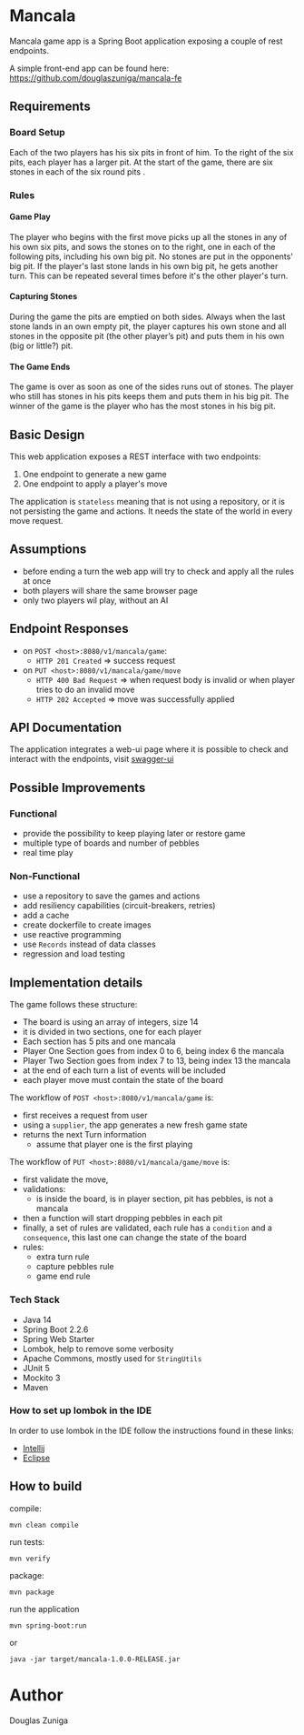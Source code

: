 # Mancala

Mancala game app is a Spring Boot application exposing a couple of rest endpoints.

A simple front-end app can be found here: https://github.com/douglaszuniga/mancala-fe

## Requirements
 
### Board Setup
Each of the two players has his six pits in front of him. To the right of the six pits,
each player has a larger pit. At the start of the game, there are six stones in each
of the six round pits .

### Rules

#### Game Play
The player who begins with the first move picks up all the stones in any of his
own six pits, and sows the stones on to the right, one in each of the following
pits, including his own big pit. No stones are put in the opponents' big pit. If the
player's last stone lands in his own big pit, he gets another turn. This can be
repeated several times before it's the other player's turn.
#### Capturing Stones
During the game the pits are emptied on both sides. Always when the last stone
lands in an own empty pit, the player captures his own stone and all stones in the
opposite pit (the other player’s pit) and puts them in his own (big or little?) pit.
#### The Game Ends
The game is over as soon as one of the sides runs out of stones. The player who
still has stones in his pits keeps them and puts them in his big pit. The winner of
the game is the player who has the most stones in his big pit.

## Basic Design
This web application exposes a REST interface with two endpoints:
1. One endpoint to generate a new game
2. One endpoint to apply a player's move

The application is `stateless` meaning that is not using a repository, or it is not persisting the game and actions. 
It needs the state of the world in every move request.

## Assumptions

- before ending a turn the web app will try to check and apply all the rules at once
- both players will share the same browser page
- only two players wil play, without an AI

## Endpoint Responses

- on `POST <host>:8080/v1/mancala/game`:
    - `HTTP 201 Created` => success request
- on `PUT <host>:8080/v1/mancala/game/move`
    - `HTTP 400 Bad Request` => when request body is invalid or when player tries to do an invalid move
    - `HTTP 202 Accepted` => move was successfully applied
 
## API Documentation

The application integrates a web-ui page where it is possible to check and interact with the endpoints, visit [swagger-ui](http://localhost:8080/swagger-ui.html#)
    
## Possible Improvements

### Functional

- provide the possibility to keep playing later or restore game
- multiple type of boards and number of pebbles
- real time play

### Non-Functional

- use a repository to save the games and actions
- add resiliency capabilities (circuit-breakers, retries)
- add a cache
- create dockerfile to create images
- use reactive programming
- use `Records` instead of data classes
- regression and load testing

## Implementation details

The game follows these structure:

- The board is using an array of integers, size 14
- it is divided in two sections, one for each player
- Each section has 5 pits and one mancala
- Player One Section goes from index 0 to 6, being index 6 the mancala
- Player Two Section goes from index 7 to 13, being index 13 the mancala
- at the end of each turn a list of events will be included
- each player move must contain the state of the board

The workflow of `POST <host>:8080/v1/mancala/game` is:

- first receives a request from user
- using a `supplier`, the app generates a new fresh game state
- returns the next Turn information
    - assume that player one is the first playing

The workflow of `PUT <host>:8080/v1/mancala/game/move` is:

- first validate the move, 
- validations: 
    - is inside the board, is in player section, pit has pebbles, is not a mancala
- then a function will start dropping pebbles in each pit
- finally, a set of rules are validated, each rule has a `condition` and a `consequence`, this last one can change the state of the board 
- rules:
    - extra turn rule
    - capture pebbles rule
    - game end rule    


### Tech Stack

- Java 14
- Spring Boot 2.2.6
- Spring Web Starter
- Lombok, help to remove some verbosity
- Apache Commons, mostly used for `StringUtils`
- JUnit 5
- Mockito 3
- Maven 

### How to set up lombok in the IDE

In order to use lombok in the IDE follow the instructions found in these links:

- [Intellij](https://projectlombok.org/setup/intellij)
- [Eclipse](https://projectlombok.org/setup/eclipse)

## How to build

compile:

```shell script
mvn clean compile
```

run tests:

```shell script
mvn verify
```

package:

```shell script
mvn package
```
 
run the application

```shell script
mvn spring-boot:run
```

or 

```shell script
java -jar target/mancala-1.0.0-RELEASE.jar
```

# Author

Douglas Zuniga